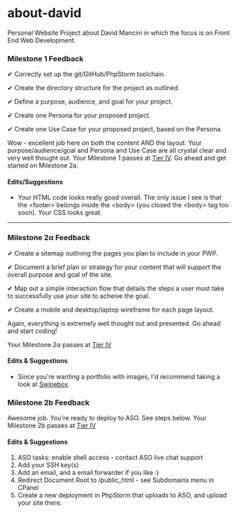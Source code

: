 # about-david
Personal Website Project about David Mancini in which the focus is on Front End Web Development.

### Milestone 1 Feedback

&#10004; Correctly set up the git/GitHub/PhpStorm toolchain.

&#10004; Create the directory structure for the project as outlined.

&#10004; Define a purpose, audience, and goal for your project.

&#10004; Create one Persona for your proposed project.

&#10004; Create one Use Case for your proposed project, based on the Persona.

Wow - excellent job here on both the content AND the layout. Your purpose/audience/goal and Persona and Use Case are all crystal clear and very well thought out. Your Milestone 1 passes at [Tier IV](https://bootcamp-coders.cnm.edu/projects/personal/rubric/). Go ahead and get started on Milestone 2a.

#### Edits/Suggestions
- Your HTML code looks really good overall. The only issue I see is that the &lt;footer&gt; belongs inside the &lt;body&gt; (you closed the &lt;body&gt; tag too soon). Your CSS looks great.

---

### Milestone 2&alpha; Feedback

&#10004; Create a sitemap outlining the pages you plan to include in your PWP.

&#10004; Document a brief plan or strategy for your content that will support the overall purpose and goal of the site.

&#10004; Map out a simple interaction flow that details the steps a user must take to successfully use your site to acheive the goal.

&#10004; Create a mobile and desktop/laptop wireframe for each page layout.

Again, everything is extremely well thought out and presented. Go ahead and start coding!

Your Milestone 2&alpha; passes at [Tier IV](https://bootcamp-coders.cnm.edu/projects/personal/rubric/)

#### Edits &amp; Suggestions
- Since you're wanting a portfolio with images, I'd recommend taking a look at [Swipebox](http://brutaldesign.github.io/swipebox/).

### Milestone 2b Feedback
Awesome job. You're ready to deploy to ASO. See steps below.
Your Milestone 2b passes at [Tier IV](https://bootcamp-coders.cnm.edu/projects/personal/rubric/)

#### Edits &amp; Suggestions
1. ASO tasks: enable shell access - contact ASO live chat support
2. Add your SSH key(s)
3. Add an email, and a email forwarder if you like :)
4. Redirect Document Root to /public_html - see Subdomains menu in CPanel
5. Create a new deployment in PhpStorm that uploads to ASO, and upload your site there.
